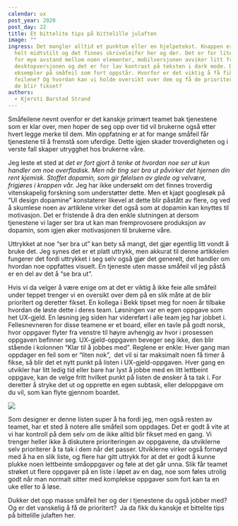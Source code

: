 ```yaml
---
calendar: ux
post_year: 2020
post_day: 22
title: Et bittelite tips på bittelille julaften
image: ""
ingress: Det mangler alltid et punktum eller en hjelpetekst. Knappen er ikke
  helt midtstilt og det finnes skriveleifer her og der. Det er for lite eller
  for mye avstand mellom noen elementer, mobilversjonen avviker litt fra
  desktopversjonen og det er for lav kontrast på teksten i dark mode. Dette er
  eksempler på småfeil som fort oppstår. Hvorfor er det viktig å få fikset disse
  feilene? Og hvordan kan vi holde oversikt over dem og få de prioritert slik at
  de blir fikset?
authors:
  - Kjersti Barstad Strand
---
```

Småfeilene nevnt ovenfor er det kanskje primært teamet bak tjenestene som er klar over, men hoper de seg opp over tid vil brukerne også etter hvert legge merke til dem. Min oppfatning er at for mange småfeil får tjenestene til å fremstå som uferdige. Dette igjen skader troverdigheten og i verste fall skaper utrygghet hos brukerne våre. 

Jeg leste et sted at *det er fort gjort å tenke at hvordan noe ser ut kun handler om noe overfladisk. Men når ting ser bra ut påvirker det hjernen din rent kjemisk. Stoffet dopamin, som gir følelsen av glede og velvære, frigjøres i kroppen vår.* Jeg har ikke undersøkt om det finnes troverdig vitenskapelig forskning som understøtter dette. Men et kjapt googlesøk på “UI design dopamine” konstaterer likevel at dette blir påstått av flere, og ved å skumlese noen av artiklene virker det også som at dopamin kan knyttes til motivasjon. Det er fristende å dra den enkle slutningen at dersom tjenestene vi lager ser bra ut kan man fremprovosere produksjon av dopamin, som igjen øker motivasjonen til brukerne våre. 

Uttrykket at noe “ser bra ut” kan bety så mangt, det gjør egentlig litt vondt å bruke det. Jeg synes det er et platt uttrykk, men akkurat til denne artikkelen fungerer det fordi uttrykket i seg selv også gjør det generelt, det handler om hvordan noe oppfattes visuelt. En tjeneste uten masse småfeil vil jeg påstå er en del av det å “se bra ut”. 

Hvis vi da velger å være enige om at det er viktig å ikke feie alle småfeil under teppet trenger vi en oversikt over dem på en slik måte at de blir prioritert og deretter fikset. En kollega i Bekk tipset meg for noen år tilbake hvordan de løste dette i deres team. Løsningen var en egen oppgave som het UX-gjeld. En løsning jeg siden har videreført i alle team jeg har jobbet i. Fellesnevneren for disse teamene er et board, eller en tavle på godt norsk, hvor oppgaver flyter fra venstre til høyre avhengig av hvor i prosessen oppgaven befinner seg. UX-gjeld-oppgaven beveger seg ikke, den blir stående i kolonnen “Klar til å jobbes med”. Reglene er enkle: Hver gang man oppdager en feil som er “liten nok”,  det vil si tar maksimalt noen få timer å fikse, så blir det et nytt punkt på listen i UX-gjeld-oppgaven. Hver gang en utvikler har litt ledig tid eller bare har lyst å jobbe med en litt lettbeint oppgave, kan de velge fritt hvilket punkt på listen de ønsker å ta tak i. For deretter å stryke det ut og opprette en egen subtask, eller deloppgave om du vil, som kan flyte gjennom boardet. 

![](https://i.imgur.com/tvTQ1OI.png)

Som designer er denne listen super å ha fordi jeg, men også resten av teamet, har et sted å notere alle småfeil som oppdages. Det er godt å vite at vi har kontroll på dem selv om de ikke alltid blir fikset med en gang. Vi trenger heller ikke å diskutere prioriteringen av oppgavene, da utviklerne selv prioriterer å ta tak i dem når det passer. Utviklerne virker også fornøyd med å ha en slik liste, og flere har gitt uttrykk for at det er godt å kunne plukke noen lettbeinte småoppgaver og føle at det går unna. Slik får teamet strøket ut flere oppgaver på en liste i løpet av en dag, noe som føles utrolig godt når man normalt sitter med komplekse oppgaver som fort kan ta en uke eller to å løse. 

Dukker det opp masse småfeil her og der i tjenestene du også jobber med? Og er det vanskelig å få de prioritert?  Ja da fikk du kanskje et bittelite tips på bittelille julaften her.
